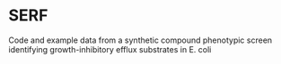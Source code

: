# SERF
Code and example data from a synthetic compound phenotypic screen identifying growth-inhibitory efflux substrates in E. coli
